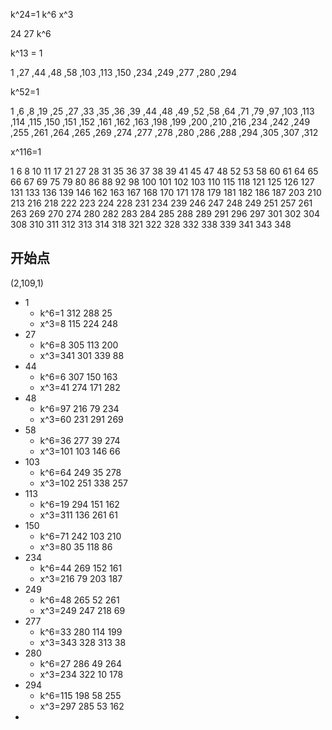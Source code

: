 

k^24=1
k^6
x^3

24 27
k^6

k^13 = 1

1 ,27 ,44 ,48 ,58 ,103 ,113 ,150 ,234 ,249 ,277 ,280 ,294 

k^52=1

1 ,6 ,8 ,19 ,25 ,27 ,33 ,35 ,36 ,39 ,44 ,48 ,49 ,52 ,58 ,64 ,71 ,79 ,97 ,103 ,113 
,114 ,115 ,150 ,151 ,152 ,161 ,162 ,163 ,198 ,199 ,200 ,210 ,216 ,234 ,242 ,249 
,255 ,261 ,264 ,265 ,269 ,274 ,277 ,278 ,280 ,286 ,288 ,294 ,305 ,307 ,312 

x^116=1

1 6 8 10 11 17 21 27 28 31 35 36 37 38 39 41 45 47 48 52 53 58 60 61 64 65 66 67 69 75 79 80 86 88 92 98 100 101 102 103 110 115 118 121 125 126 127 131 133 136 139 146 162 163 167 168 170 171 178 179 181 182 186 187 203 210 213 216 218 222 223 224 228 231 234 239 246 247 248 249 251 257 261 263 269 270 274 280 282 283 284 285 288 289 291 296 297 301 302 304 308 310 311 312 313 314 318 321 322 328 332 338 339 341 343 348 

## 开始点
(2,109,1)


* 1
    * k^6=1 312 288 25
    * x^3=8 115 224 248
* 27
    * k^6=8 305 113 200
    * x^3=341 301 339 88
* 44
    * k^6=6 307 150 163
    * x^3=41 274 171 282
* 48
    * k^6=97 216 79 234
    * x^3=60 231 291 269
* 58
    * k^6=36 277 39 274
    * x^3=101 103 146 66
* 103
    * k^6=64 249 35 278
    * x^3=102 251 338 257
* 113
    * k^6=19 294 151 162
    * x^3=311 136 261 61
* 150
    * k^6=71 242 103 210
    * x^3=80 35 118 86
* 234
    * k^6=44 269 152 161
    * x^3=216 79 203 187
* 249
    * k^6=48 265 52 261
    * x^3=249 247 218 69
* 277
    * k^6=33 280 114 199
    * x^3=343 328 313 38
* 280
    * k^6=27 286 49 264
    * x^3=234 322 10 178
* 294
    * k^6=115 198 58 255
    * x^3=297 285 53 162
* 





